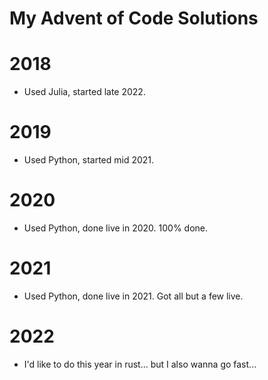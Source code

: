 # My Advent of Code Solutions

# 2018
- Used Julia, started late 2022.

# 2019
- Used Python, started mid 2021.

# 2020
- Used Python, done live in 2020. 100% done. 

# 2021 
- Used Python, done live in 2021. Got all but a few live. 

# 2022
- I'd like to do this year in rust... but I also wanna go fast...
